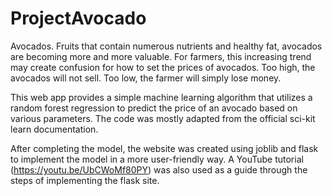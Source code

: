 # ProjectAvocado
Avocados. Fruits that contain numerous nutrients and healthy fat, avocados are becoming more and more valuable. For farmers, this increasing trend may create confusion for how to set the prices of avocados. Too high, the avocados will not sell. Too low, the farmer will simply lose money.

This web app provides a simple machine learning algorithm that utilizes a random forest regression to predict the price of an avocado based on various parameters. The code was mostly adapted from the official sci-kit learn documentation.

After completing the model, the website was created using joblib and flask to implement the model in a more user-friendly way. A YouTube tutorial (https://youtu.be/UbCWoMf80PY) was also used as a guide through the steps of implementing the flask site.
